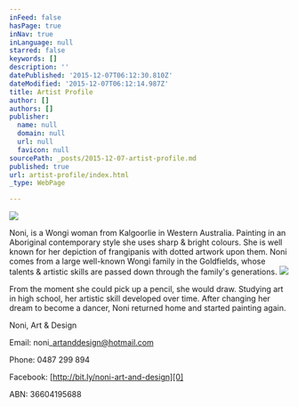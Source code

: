 ```yaml
---
inFeed: false
hasPage: true
inNav: true
inLanguage: null
starred: false
keywords: []
description: ''
datePublished: '2015-12-07T06:12:30.810Z'
dateModified: '2015-12-07T06:12:14.987Z'
title: Artist Profile
author: []
authors: []
publisher:
  name: null
  domain: null
  url: null
  favicon: null
sourcePath: _posts/2015-12-07-artist-profile.md
published: true
url: artist-profile/index.html
_type: WebPage

---
```

![](https://the-grid-user-content.s3-us-west-2.amazonaws.com/f849796a-9b7e-4a85-ba89-cbb457f909bb.png)

Noni, is a Wongi woman from Kalgoorlie in
Western Australia. Painting in an Aboriginal contemporary style she uses sharp
& bright colours. She is well known for her depiction of frangipanis with
dotted artwork upon them. Noni comes from a large well-known Wongi family in
the Goldfields, whose talents & artistic skills are passed down through the
family's generations.
![](https://the-grid-user-content.s3-us-west-2.amazonaws.com/b1df2b11-b2d8-4325-ae1f-3a55d83db38a.jpg)

From the moment she could pick up a pencil, she
would draw. Studying art in high school, her artistic skill developed over
time. After changing her dream to become a dancer, Noni returned home and
started painting again.

Noni, Art & Design

Email: noni\_artanddesign@hotmail.com

Phone: 0487 299 894

Facebook: [http://bit.ly/noni-art-and-design][0]

ABN: 36604195688

[0]: http://bit.ly/noni-art-and-design